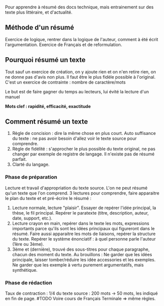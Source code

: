 Pour apprendre à résumé des docs technique, mais entrainement sur des texte plus littéraire, et d'actualité.
## Méthode d'un résumé
Exercice de logique, rentrer dans la logique de l'auteur, comment à été écrit l'argumentation. Exercice de Français et de reformulation.

## Pourquoi résumé un texte
Tout sauf un exercice de création, on y ajoute rien et on n'en retire rien, on ne donne pas d'avis non plus. Il faut être le plus fidèle possible à l'original.
C'est un exercice de contrainte : nombre de caractère/mots

Le but est de faire gagner du temps au lecteurs, lui évité la lecture d'un manuel

**Mots clef : rapidité, efficacité, exactitude**
## Comment résumé un texte
1. Règle de concision : dire la même chose en plus court. Auto suffisance du texte : ne pas avoir besoin d'allez voir le texte source pour comprendre.
2. Règle de fidélité : s'approcher le plus possible du texte original, ne pas changer par exemple de registre de langage. Il n'existe pas de résumé parfait.
3. Clarté du langage.
### Phase de préparation
Lecture et travail d'appropriation du texte source. L'on ne peut résumé qu'un texte que l'on comprend.
3 lectures pour comprendre, faire apparaitre le plan du texte et et pré-écrire le résumé :
1. Lecture normale, lecture "plaisir". Essayer de repérer l'idée principal, la thèse, le fil principal. Repérer le paratexte (titre, description, auteur, date, support, etc.).
2. Lecture crayon en main, repérer dans le texte les mots, expressions importants parce qu'ils sont les idées principaux qui figureront dans le résumé. Faire aussi apparaitre les mots de liaisons, repérer la structure du texte. Repérer le système énonciatif : à quel personne parle l'auteur (1ère ou 3ème).
3. 3ème et (dernière), trouvé des sous-titres pour chaque paragraphe, chacun des moment du texte.
Au brouillons : Ne garder que les idées principale, laisser tomber/réduire les idée accessories et les exemples. Ne garder que les exemple à vertu purement argumentatifs, mais synthétique.
### Phase de rédaction
Taux de contraction : 1/4 du texte source : 200 mots -> 50 mots, les indiqué en fin de page.
#TODO Voire cours de Français Terminale => même règles.